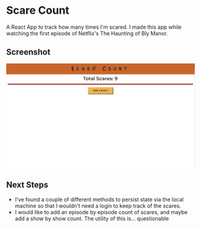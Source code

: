 # Scare Count
A React App to track how many times I'm scared.
I made this app while watching the first episode of Netflix's The Haunting of Bly Manor. 

<!-- https://scare-count.herokuapp.com -->

## Screenshot
![screenshot](public/initialscreenshot.png)

## Next Steps
* I've found a couple of different methods to persist state via the local machine so that I wouldn't need a login to keep track of the scares. 
* I would like to add an episode by episode count of scares, and maybe add a show by show count. The utility of this is... questionable